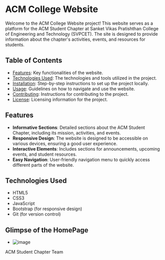 # ACM College Website



Welcome to the ACM College Website project! This website serves as a platform for the ACM Student Chapter at Sanket Vikas Pratishthan College of Engineering and Technology (SVPCET). The site is designed to provide information about the chapter's activities, events, and resources for students.

## Table of Contents

- [Features](#features): Key functionalities of the website.
- [Technologies Used](#technologies-used): The technologies and tools utilized in the project.
- [Installation](#installation): Step-by-step instructions to set up the project locally.
- [Usage](#usage): Guidelines on how to navigate and use the website.
- [Contributing](#contributing): Instructions for contributing to the project.
- [License](#license): Licensing information for the project.

## Features

- **Informative Sections**: Detailed sections about the ACM Student Chapter, including its mission, activities, and events.
- **Responsive Design**: The website is designed to be accessible on various devices, ensuring a good user experience.
- **Interactive Elements**: Includes sections for announcements, upcoming events, and student resources.
- **Easy Navigation**: User-friendly navigation menu to quickly access different parts of the website.

## Technologies Used

- HTML5
- CSS3
- JavaScript
- Bootstrap (for responsive design)
- Git (for version control)

## Glimpse of the HomePage
- ![image](https://github.com/user-attachments/assets/5488b111-ff45-40e9-b5ad-5cbc42024c88)



ACM Student Chapter Team


